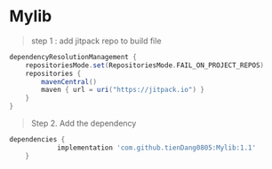 # Mylib
> step 1 : add jitpack repo to build file
```gradle
dependencyResolutionManagement {
    repositoriesMode.set(RepositoriesMode.FAIL_ON_PROJECT_REPOS)
    repositories {
        mavenCentral()
        maven { url = uri("https://jitpack.io") }
    }
}
```
>  Step 2. Add the dependency
``` gradle
dependencies {
	        implementation 'com.github.tienDang0805:Mylib:1.1'
	}
